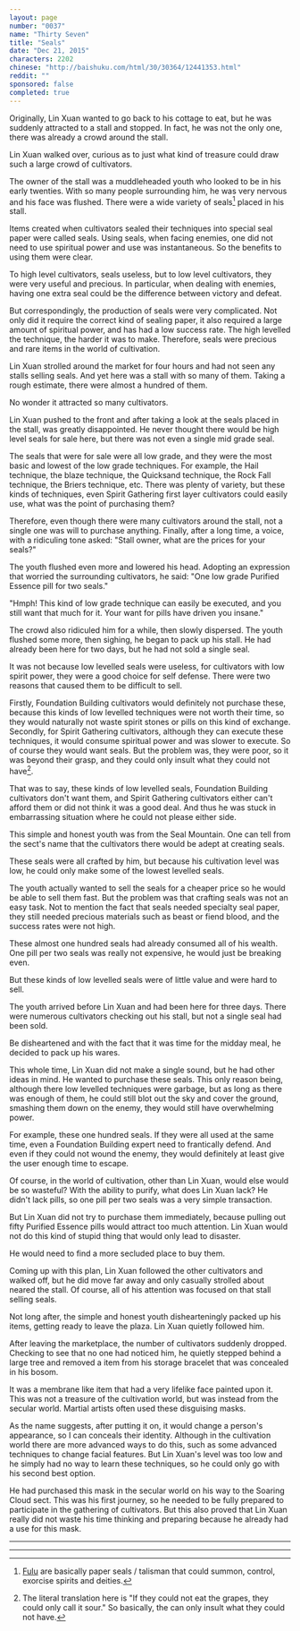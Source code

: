 ```yaml
---
layout: page
number: "0037"
name: "Thirty Seven"
title: "Seals"
date: "Dec 21, 2015"
characters: 2202
chinese: "http://baishuku.com/html/30/30364/12441353.html"
reddit: ""
sponsored: false
completed: true
---
```


Originally, Lin Xuan wanted to go back to his cottage to eat, but he was suddenly attracted to a stall and stopped. In fact, he was not the only one, there was already a crowd around the stall.

Lin Xuan walked over, curious as to just what kind of treasure could draw such a large crowd of cultivators.

The owner of the stall was a muddleheaded youth who looked to be in his early twenties. With so many people surrounding him, he was very nervous and his face was flushed. There were a wide variety of seals[^1] placed in his stall.

Items created when cultivators sealed their techniques into special seal paper were called seals. Using seals, when facing enemies, one did not need to use spiritual power and use was instantaneous. So the benefits to using them were clear.

To high level cultivators, seals useless, but to low level cultivators, they were very useful and precious. In particular, when dealing with enemies, having one extra seal could be the difference between victory and defeat.

But correspondingly, the production of seals were very complicated. Not only did it require the correct kind of sealing paper, it also required a large amount of spiritual power, and has had a low success rate. The high levelled the technique, the harder it was to make. Therefore, seals were precious and rare items in the world of cultivation.

Lin Xuan strolled around the market for four hours and had not seen any stalls selling seals. And yet here was a stall with so many of them. Taking a rough estimate, there were almost a hundred of them.

No wonder it attracted so many cultivators.

Lin Xuan pushed to the front and after taking a look at the seals placed in the stall, was greatly disappointed. He never thought there would be high level seals for sale here, but there was not even a single mid grade seal.

The seals that were for sale were all low grade, and they were the most basic and lowest of the low grade techniques. For example, the Hail technique, the blaze technique, the Quicksand technique, the Rock Fall technique, the Briers technique, etc. There was plenty of variety, but these kinds of techniques, even Spirit Gathering first layer cultivators could easily use, what was the point of purchasing them?

Therefore, even though there were many cultivators around the stall, not a single one was will to purchase anything. Finally, after a long time, a voice, with a ridiculing tone asked: "Stall owner, what are the prices for your seals?"

The youth flushed even more and lowered his head. Adopting an expression that worried the surrounding cultivators, he said: "One low grade Purified Essence pill for two seals."

"Hmph! This kind of low grade technique can easily be executed, and you still want that much for it. Your want for pills have driven you insane."

The crowd also ridiculed him for a while, then slowly dispersed. The youth flushed some more, then sighing, he began to pack up his stall. He had already been here for two days, but he had not sold a single seal.

It was not because low levelled seals were useless, for cultivators with low spirit power, they were a good choice for self defense. There were two reasons that caused them to be difficult to sell.

Firstly, Foundation Building cultivators would definitely not purchase these, because this kinds of low levelled techniques were not worth their time, so they would naturally not waste spirit stones or pills on this kind of exchange. Secondly, for Spirit Gathering cultivators, although they can execute these techniques, it would consume spiritual power and was slower to execute. So of course they would want seals. But the problem was, they were poor, so it was beyond their grasp, and they could only insult what they could not have[^2].

That was to say, these kinds of low levelled seals, Foundation Building cultivators don't want them, and Spirit Gathering cultivators either can't afford them or did not think it was a good deal. And thus he was stuck in embarrassing situation where he could not please either side.

This simple and honest youth was from the Seal Mountain. One can tell from the sect's name that the cultivators there would be adept at creating seals.

These seals were all crafted by him, but because his cultivation level was low, he could only make some of the lowest levelled seals.

The youth actually wanted to sell the seals for a cheaper price so he would be able to sell them fast. But the problem was that crafting seals was not an easy task. Not to mention the fact that seals needed specialty seal paper, they still needed precious materials such as beast or fiend blood, and the success rates were not high.

These almost one hundred seals had already consumed all of his wealth. One pill per two seals was really not expensive, he would just be breaking even.

But these kinds of low levelled seals were of little value and were hard to sell.

The youth arrived before Lin Xuan and had been here for three days. There were numerous cultivators checking out his stall, but not a single seal had been sold.

Be disheartened and with the fact that it was time for the midday meal, he decided to pack up his wares.

This whole time, Lin Xuan did not make a single sound, but he had other ideas in mind. He wanted to purchase these seals. This only reason being, although there low levelled techniques were garbage, but as long as there was enough of them, he could still blot out the sky and cover the ground, smashing them down on the enemy, they would still have overwhelming power.

For example, these one hundred seals. If they were all used at the same time, even a Foundation Building expert need to frantically defend. And even if they could not wound the enemy, they would definitely at least give the user enough time to escape.

Of course, in the world of cultivation, other than Lin Xuan, would else would be so wasteful? With the ability to purify, what does Lin Xuan lack? He didn't lack pills, so one pill per two seals was a very simple transaction.

But Lin Xuan did not try to purchase them immediately, because pulling out fifty Purified Essence pills would attract too much attention. Lin Xuan would not do this kind of stupid thing that would only lead to disaster.

He would need to find a more secluded place to buy them.

Coming up with this plan, Lin Xuan followed the other cultivators and walked off, but he did move far away and only casually strolled about neared the stall. Of course, all of his attention was focused on that stall selling seals.

Not long after, the simple and honest youth dishearteningly packed up his items, getting ready to leave the plaza. Lin Xuan quietly followed him.

After leaving the marketplace, the number of cultivators suddenly dropped. Checking to see that no one had noticed him, he quietly stepped behind a large tree and removed a item from his storage bracelet that was concealed in his bosom.

It was a membrane like item that had a very lifelike face painted upon it. This was not a treasure of the cultivation world, but was instead from the secular world. Martial artists often used these disguising masks.

As the name suggests, after putting it on, it would change a person's appearance, so I can conceals their identity. Although in the cultivation world there are more advanced ways to do this, such as some advanced techniques to change facial features. But Lin Xuan's level was too low and he simply had no way to learn these techniques, so he could only go with his second best option.

He had purchased this mask in the secular world on his way to the Soaring Cloud sect. This was his first journey, so he needed to be fully prepared to participate in the gathering of cultivators. But this also proved that Lin Xuan really did not waste his time thinking and preparing because he already had a use for this mask.

- - -
- - -

[^1]: [Fulu](https://en.wikipedia.org/wiki/Fulu) are basically paper seals / talisman that could summon, control, exorcise spirits and deities.

[^2]: The literal translation here is "If they could not eat the grapes, they could only call it sour." So basically, the can only insult what they could not have.
